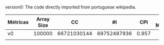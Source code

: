 version0: The code directly imported from portuguese wikipedia.

| Métricas | Array Size |     CC      |     #I      |    CPI     |  L1 Misses | Texe (us)  |
|----------|------------|-------------|-------------|------------|------------|------------|
|    v0    |   100000   | 66721030144 | 69752487936 |   0.957    |            |  16137955  |
|          |            |             |             |            |            |            |